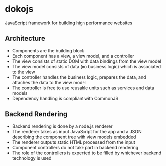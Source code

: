 dokojs
======

JavaScript framework for building high performance websites


Architecture
------

* Components are the building block
* Each component has a view, a view model, and a controller
* The view consists of static DOM with data bindings from the view model
* The view model consists of data (no business logic) which is associated to the view
* The controller handles the business logic, prepares the data, and attaches the data to the view model
* The controller is free to use reusable units such as services and data models
* Dependency handling is compliant with CommonJS


Backend Rendering
------

* Backend rendering is done by a node.js renderer
* The renderer takes as input JavaScript for the app and a JSON describing the component tree with view models embedded
* The renderer outputs static HTML processed from the input
* Component controllers do not take part in backend rendering
* The role of the controllers is expected to be filled by whichever backend technology is used

